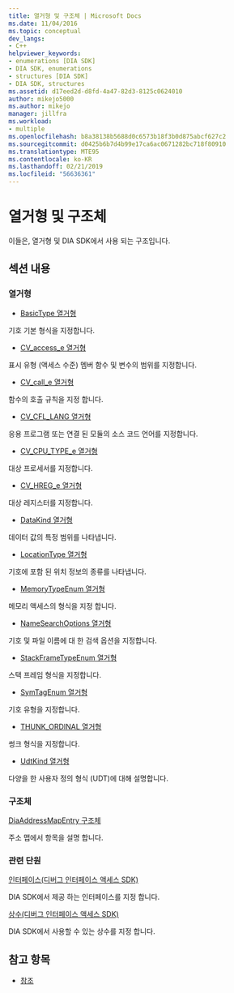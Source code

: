 ```yaml
---
title: 열거형 및 구조체 | Microsoft Docs
ms.date: 11/04/2016
ms.topic: conceptual
dev_langs:
- C++
helpviewer_keywords:
- enumerations [DIA SDK]
- DIA SDK, enumerations
- structures [DIA SDK]
- DIA SDK, structures
ms.assetid: d17eed2d-d8fd-4a47-82d3-8125c0624010
author: mikejo5000
ms.author: mikejo
manager: jillfra
ms.workload:
- multiple
ms.openlocfilehash: b8a38138b5688d0c6573b18f3b0d875abcf627c2
ms.sourcegitcommit: d0425b6b7d4b99e17ca6ac0671282bc718f80910
ms.translationtype: MTE95
ms.contentlocale: ko-KR
ms.lasthandoff: 02/21/2019
ms.locfileid: "56636361"
---
```

# <a name="enumerations-and-structures"></a>열거형 및 구조체

이들은, 열거형 및 DIA SDK에서 사용 되는 구조입니다.

## <a name="in-this-section"></a>섹션 내용

### <a name="enumerations"></a>열거형

- [BasicType 열거형](../../debugger/debug-interface-access/basictype.md)

 기호 기본 형식을 지정합니다.

- [CV_access_e 열거형](../../debugger/debug-interface-access/cv-access-e.md)

 표시 유형 (액세스 수준) 멤버 함수 및 변수의 범위를 지정합니다.

- [CV_call_e 열거형](../../debugger/debug-interface-access/cv-call-e.md)

 함수의 호출 규칙을 지정 합니다.

- [CV_CFL_LANG 열거형](../../debugger/debug-interface-access/cv-cfl-lang.md)

 응용 프로그램 또는 연결 된 모듈의 소스 코드 언어를 지정합니다.

- [CV_CPU_TYPE_e 열거형](../../debugger/debug-interface-access/cv-cpu-type-e.md)

 대상 프로세서를 지정합니다.

- [CV_HREG_e 열거형](../../debugger/debug-interface-access/cv-hreg-e.md)

 대상 레지스터를 지정합니다.

- [DataKind 열거형](../../debugger/debug-interface-access/datakind.md)

 데이터 값의 특정 범위를 나타냅니다.

- [LocationType 열거형](../../debugger/debug-interface-access/locationtype.md)

 기호에 포함 된 위치 정보의 종류를 나타냅니다.

- [MemoryTypeEnum 열거형](../../debugger/debug-interface-access/memorytypeenum.md)

 메모리 액세스의 형식을 지정 합니다.

- [NameSearchOptions 열거형](../../debugger/debug-interface-access/namesearchoptions.md)

 기호 및 파일 이름에 대 한 검색 옵션을 지정합니다.

- [StackFrameTypeEnum 열거형](../../debugger/debug-interface-access/stackframetypeenum.md)

 스택 프레임 형식을 지정합니다.

- [SymTagEnum 열거형](../../debugger/debug-interface-access/symtagenum.md)

 기호 유형을 지정합니다.

- [THUNK_ORDINAL 열거형](../../debugger/debug-interface-access/thunk-ordinal.md)

 썽크 형식을 지정합니다.

- [UdtKind 열거형](../../debugger/debug-interface-access/udtkind.md)

 다양을 한 사용자 정의 형식 (UDT)에 대해 설명합니다.

### <a name="structures"></a>구조체

[DiaAddressMapEntry 구조체](../../debugger/debug-interface-access/diaaddressmapentry.md)

주소 맵에서 항목을 설명 합니다.

### <a name="related-sections"></a>관련 단원

[인터페이스(디버그 인터페이스 액세스 SDK)](../../debugger/debug-interface-access/interfaces-debug-interface-access-sdk.md)

DIA SDK에서 제공 하는 인터페이스를 지정 합니다.

[상수(디버그 인터페이스 액세스 SDK)](../../debugger/debug-interface-access/constants-debug-interface-access-sdk.md)

DIA SDK에서 사용할 수 있는 상수를 지정 합니다.

## <a name="see-also"></a>참고 항목

- [참조](../../debugger/debug-interface-access/debug-interface-access-sdk-reference.md)
